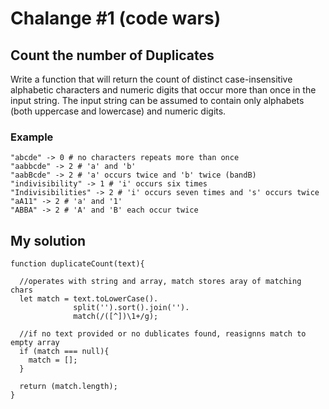 # Chalange #1 (code wars)

## Count the number of Duplicates

Write a function that will return the count of distinct case-insensitive alphabetic characters and numeric digits that occur more than once in the input string. The input string can be assumed to contain only alphabets (both uppercase and lowercase) and numeric digits.

### Example
```
"abcde" -> 0 # no characters repeats more than once
"aabbcde" -> 2 # 'a' and 'b'
"aabBcde" -> 2 # 'a' occurs twice and 'b' twice (bandB)
"indivisibility" -> 1 # 'i' occurs six times
"Indivisibilities" -> 2 # 'i' occurs seven times and 's' occurs twice
"aA11" -> 2 # 'a' and '1'
"ABBA" -> 2 # 'A' and 'B' each occur twice
```

## My solution
```
function duplicateCount(text){

  //operates with string and array, match stores aray of matching chars
  let match = text.toLowerCase().
              split('').sort().join('').
              match(/([^])\1+/g);

  //if no text provided or no dublicates found, reasignns match to empty array
  if (match === null){
    match = [];
  }

  return (match.length);
}
```
